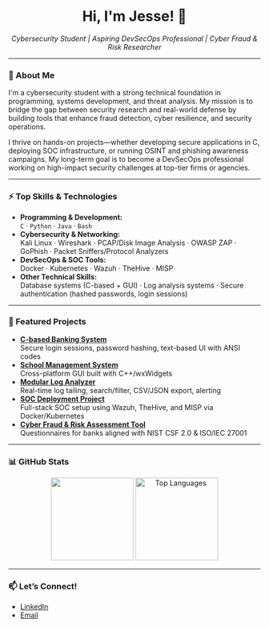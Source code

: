 <!-- JesseTej | Cybersecurity Student | Aspiring DevSecOps Professional -->

<h1 align="center">Hi, I'm Jesse! 👋</h1>
<p align="center">
  <em>Cybersecurity Student | Aspiring DevSecOps Professional | Cyber Fraud & Risk Researcher</em>
</p>

---

### 👤 About Me

I'm a cybersecurity student with a strong technical foundation in programming, systems development, and threat analysis. My mission is to bridge the gap between security research and real-world defense by building tools that enhance fraud detection, cyber resilience, and security operations.

I thrive on hands-on projects—whether developing secure applications in C, deploying SOC infrastructure, or running OSINT and phishing awareness campaigns. My long-term goal is to become a DevSecOps professional working on high-impact security challenges at top-tier firms or agencies.

---

### ⚡ Top Skills & Technologies

- **Programming & Development:**  
  `C` · `Python` · `Java` · `Bash`
- **Cybersecurity & Networking:**  
  Kali Linux · Wireshark · PCAP/Disk Image Analysis · OWASP ZAP · GoPhish · Packet Sniffers/Protocol Analyzers
- **DevSecOps & SOC Tools:**  
  Docker · Kubernetes · Wazuh · TheHive · MISP
- **Other Technical Skills:**  
  Database systems (C-based + GUI) · Log analysis systems · Secure authentication (hashed passwords, login sessions)

---

### 🚀 Featured Projects

- **[C-based Banking System](#)**  
  Secure login sessions, password hashing, text-based UI with ANSI codes
- **[School Management System](#)**  
  Cross-platform GUI built with C++/wxWidgets
- **[Modular Log Analyzer](https://github.com/JesseTej/log_analyzer_robust_v2)**  
  Real-time log tailing, search/filter, CSV/JSON export, alerting
- **[SOC Deployment Project](#)**  
  Full-stack SOC setup using Wazuh, TheHive, and MISP via Docker/Kubernetes
- **[Cyber Fraud & Risk Assessment Tool](#)**  
  Questionnaires for banks aligned with NIST CSF 2.0 & ISO/IEC 27001

---

### 📊 GitHub Stats  

<p align="center">
  <!-- Replace with your TryHackMe badge URL if available -->
  <img src="https://tryhackme.com/api/v2/badges/public-profile?userPublicId=2231476" style='border:none;
>
</p>

<p align="center">
  <img src="https://github-readme-stats.vercel.app/api?username=JesseTej&show_icons=true&theme=radical" alt="Jesse's GitHub stats" height="165">
  <img src="https://github-readme-stats.vercel.app/api/top-langs/?username=JesseTej&layout=compact&theme=radical" alt="Top Languages" height="165">
</p>

---

### 📫 Let’s Connect!  

- <a href="https://linkedin.com/in/jesse-tosto-a303b8259" target="_blank">LinkedIn</a>  
- <a href="mailto:jessetosto@gmail.com" target="_blank">Email</a>
